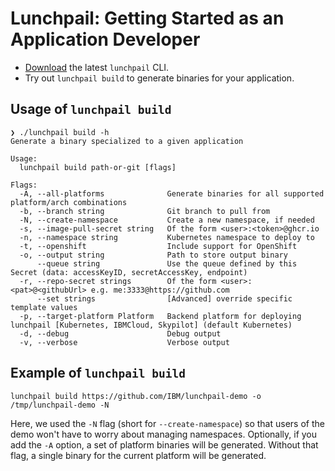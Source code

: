 # Lunchpail: Getting Started as an Application Developer

- [Download](https://github.com/IBM/lunchpail/releases/latest) the latest `lunchpail` CLI.
- Try out `lunchpail build` to generate binaries for your application.

## Usage of `lunchpail build`

```shell
❯ ./lunchpail build -h
Generate a binary specialized to a given application

Usage:
  lunchpail build path-or-git [flags]

Flags:
  -A, --all-platforms              Generate binaries for all supported platform/arch combinations
  -b, --branch string              Git branch to pull from
  -N, --create-namespace           Create a new namespace, if needed
  -s, --image-pull-secret string   Of the form <user>:<token>@ghcr.io
  -n, --namespace string           Kubernetes namespace to deploy to
  -t, --openshift                  Include support for OpenShift
  -o, --output string              Path to store output binary
      --queue string               Use the queue defined by this Secret (data: accessKeyID, secretAccessKey, endpoint)
  -r, --repo-secret strings        Of the form <user>:<pat>@<githubUrl> e.g. me:3333@https://github.com
      --set strings                [Advanced] override specific template values
  -p, --target-platform Platform   Backend platform for deploying lunchpail [Kubernetes, IBMCloud, Skypilot] (default Kubernetes)
  -d, --debug                      Debug output
  -v, --verbose                    Verbose output
```
      
## Example of `lunchpail build`

```shell
lunchpail build https://github.com/IBM/lunchpail-demo -o /tmp/lunchpail-demo -N
```

Here, we used the `-N` flag (short for `--create-namespace`) so that
users of the demo won't have to worry about managing namespaces.
Optionally, if you add the `-A` option, a set of platform binaries
will be generated. Without that flag, a single binary for the current
platform will be generated.
